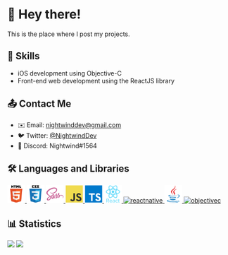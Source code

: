 # 👋 Hey there!

This is the place where I post my projects. 

## 🧠 Skills
* iOS development using Objective-C
* Front-end web development using the ReactJS library

## 📤 Contact Me
* ✉️ Email: nightwinddev@gmail.com
* 🐦 Twitter: [@NightwindDev](https://twitter.com/NightwindDev)
* 👾 Discord: Nightwind#1564

## 🛠 Languages and Libraries
<p align="left"><a href="https://www.w3.org/html/" target="_blank" rel="noreferrer"> <img src="https://raw.githubusercontent.com/devicons/devicon/master/icons/html5/html5-original-wordmark.svg" alt="html5" width="40" height="40"/> </a> 
<a href="https://www.w3schools.com/css/" target="_blank" rel="noreferrer"> <img src="https://raw.githubusercontent.com/devicons/devicon/master/icons/css3/css3-original-wordmark.svg" alt="css3" width="40" height="40"/> </a><a href="https://sass-lang.com" target="_blank" rel="noreferrer"> <img src="https://raw.githubusercontent.com/devicons/devicon/master/icons/sass/sass-original.svg" alt="sass" width="40" height="40"/> </a><a href="https://developer.mozilla.org/en-US/docs/Web/JavaScript" target="_blank" rel="noreferrer"> <img src="https://raw.githubusercontent.com/devicons/devicon/master/icons/javascript/javascript-original.svg" alt="javascript" width="40" height="40"/> </a><a href="https://www.typescriptlang.org/" target="_blank" rel="noreferrer"> <img src="https://raw.githubusercontent.com/devicons/devicon/master/icons/typescript/typescript-original.svg" alt="typescript" width="40" height="40"/> </a> <a href="https://reactjs.org/" target="_blank" rel="noreferrer"><img src="https://raw.githubusercontent.com/devicons/devicon/master/icons/react/react-original-wordmark.svg" alt="react" width="40" height="40"/> </a> <a href="https://reactnative.dev/" target="_blank" rel="noreferrer"> <img src="https://reactnative.dev/img/header_logo.svg" alt="reactnative" width="40" height="40"/> </a> <a href="https://www.java.com" target="_blank" rel="noreferrer"> <img src="https://raw.githubusercontent.com/devicons/devicon/master/icons/java/java-original.svg" alt="java" width="40" height="40"/> </a><a href="https://developer.apple.com/library/archive/documentation/Cocoa/Conceptual/ProgrammingWithObjectiveC/Introduction/Introduction.html" target="_blank" rel="noreferrer"> <img src="https://www.vectorlogo.zone/logos/apple_objectivec/apple_objectivec-icon.svg" alt="objectivec" width="40" height="40"/> </a></p>

## 📊 Statistics
<picture>
<source 
  srcset="https://github-readme-stats-j16u.vercel.app/api?username=nightwinddev&count_private=true&theme=tokyonight"
  media="(prefers-color-scheme: dark)"
/>
<source
  srcset="https://github-readme-stats-j16u.vercel.app/api?username=nightwinddev&count_private=true"
  media="(prefers-color-scheme: light), (prefers-color-scheme: no-preference)"
/>
<img src="https://github-readme-stats-j16u.vercel.app/api?username=nightwinddev&count_private=true" />
</picture>

<picture>
<source 
  srcset="https://github-readme-stats-j16u.vercel.app/api/top-langs/?username=nightwinddev&langs_count=8&layout=compact&theme=tokyonight"
  media="(prefers-color-scheme: dark)"
/>
<source
  srcset="https://github-readme-stats-j16u.vercel.app/api/top-langs/?username=nightwinddev&langs_count=8&layout=compact"
  media="(prefers-color-scheme: light), (prefers-color-scheme: no-preference)"
/>
<img src="https://github-readme-stats-j16u.vercel.app/api/top-langs/?username=nightwinddev&langs_count=8&layout=compact" />
</picture>

